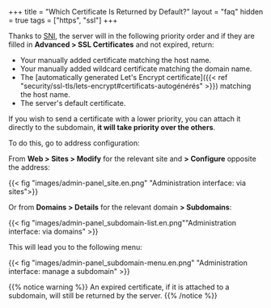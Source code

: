+++
title = "Which Certificate Is Returned by Default?"
layout = "faq"
hidden = true
tags = ["https", "ssl"]
+++

Thanks to [SNI](https://datatracker.ietf.org/doc/html/rfc6066#section-3), the server will in the following priority order and if they are filled in **Advanced > SSL Certificates** and not expired, return:

- Your manually added certificate matching the host name.
- Your manually added wildcard certificate matching the domain name.
- The [automatically generated Let's Encrypt certificate]({{< ref "security/ssl-tls/lets-encrypt#certificats-autogénérés" >}}) matching the host name.
- The server's default certificate.

If you wish to send a certificate with a lower priority, you can attach it directly to the subdomain, **it will take priority over the others**.

To do this, go to address configuration:

From **Web > Sites > Modify** for the relevant site and **> Configure** opposite the address:

{{< fig "images/admin-panel_site.en.png" "Administration interface: via sites">}}

Or from **Domains > Details** for the relevant domain **> Subdomains**:

{{< fig "images/admin-panel_subdomain-list.en.png""Administration interface: via domains" >}}

This will lead you to the following menu:

{{< fig "images/admin-panel_subdomain-menu.en.png" "Administration interface: manage a subdomain" >}}

{{% notice warning %}}
An expired certificate, if it is attached to a subdomain, will still be returned by the server.
{{% /notice %}}
